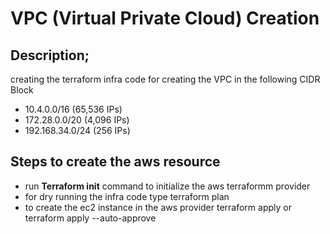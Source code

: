 # VPC (Virtual Private Cloud) Creation

## Description;
   creating the terraform infra code for creating the VPC in the following CIDR Block

* 10.4.0.0/16  (65,536 IPs)
* 172.28.0.0/20 (4,096 IPs)
* 192.168.34.0/24 (256 IPs)

## Steps to create the aws resource
 
 * run __Terraform init__ command to initialize the aws terraformm provider
 * for dry running the infra code type
     terraform plan
 * to create the ec2 instance in the aws provider
     terraform apply 
 or
     terraform apply --auto-approve